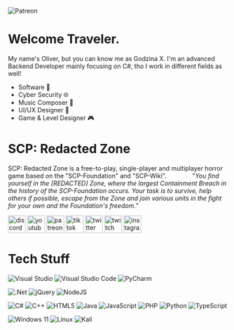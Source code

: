 ![Patreon](https://c10.patreonusercontent.com/4/patreon-media/p/campaign/6715037/fc2b534e589f42ea969584f5f6a05c72/eyJ3IjoxOTIwLCJ3ZSI6MX0%3D/10.jpg?token-time=1717459200&token-hash=e9cFJBmUlK4q46fkp1U9adU1Oq80nhyjjfgAczFo_lk%3D)
# Welcome Traveler.
My name's Oliver, but you can know me as Godzina X. I'm an advanced Backend Developer mainly focusing on C#, tho I work in different fields as well!
* Software 👾
* Cyber Security 🌐
* Music Composer 🎹
* UI/UX Designer 🌃
* Game & Level Designer 🎮
# SCP: Redacted Zone
SCP: Redacted Zone is a free-to-play, single-player and multiplayer horror game based on the "SCP-Foundation" and "SCP-Wiki".‎ ‎ ‎ ‎ ‎ ‎ ‎ ‎ ‎ ‎ ‎ ‎ ‎ ‎ ‎ 
"*You find yourself in the [REDACTED] Zone, where the largest Containment Breach in the history of the SCP-Foundation occurs. Your task is to survive, help others if possible, escape from the Zone and join various units in the fight for your own and the Foundation's freedom.*"

[<img src='https://cdn.jsdelivr.net/npm/simple-icons@3.0.1/icons/discord.svg' alt='discord' height='40'>](https://discord.gg/YPD53q2vNa)  [<img src='https://cdn.jsdelivr.net/npm/simple-icons@3.0.1/icons/youtube.svg' alt='youtube' height='40'>](https://www.youtube.com/channel/UCDRX0stzC0X_nAtDkJpOFlQ)  [<img src='https://cdn.jsdelivr.net/npm/simple-icons@3.0.1/icons/patreon.svg' alt='patreon' height='40'>](https://www.patreon.com/Godzina_X)  [<img src='https://cdn.jsdelivr.net/npm/simple-icons@3.0.1/icons/tiktok.svg' alt='tiktok' height='40'>](https://www.tiktok.com/@scprzofficial)  [<img src='https://cdn.jsdelivr.net/npm/simple-icons@3.0.1/icons/twitter.svg' alt='twitter' height='40'>](https://twitter.com/scprzofficial)  [<img src='https://cdn.jsdelivr.net/npm/simple-icons@3.0.1/icons/twitch.svg' alt='twitch' height='40'>](https://www.twitch.tv/lynx_interactive)  [<img src='https://cdn.jsdelivr.net/npm/simple-icons@3.0.1/icons/instagram.svg' alt='instagram' height='40'>](https://www.instagram.com/scprz_official/)
# Tech Stuff
![Visual Studio](https://img.shields.io/badge/Visual%20Studio-5C2D91.svg?style=for-the-badge&logo=visual-studio&logoColor=white) ![Visual Studio Code](https://img.shields.io/badge/Visual%20Studio%20Code-0078d7.svg?style=for-the-badge&logo=visual-studio-code&logoColor=white) ![PyCharm](https://img.shields.io/badge/pycharm-143?style=for-the-badge&logo=pycharm&logoColor=black&color=black&labelColor=green)

![.Net](https://img.shields.io/badge/.NET-5C2D91?style=for-the-badge&logo=.net&logoColor=white) ![jQuery](https://img.shields.io/badge/jquery-%230769AD.svg?style=for-the-badge&logo=jquery&logoColor=white) ![NodeJS](https://img.shields.io/badge/node.js-6DA55F?style=for-the-badge&logo=node.js&logoColor=white)

![C#](https://img.shields.io/badge/c%23-%23239120.svg?style=for-the-badge&logo=csharp&logoColor=white) ![C++](https://img.shields.io/badge/c++-%2300599C.svg?style=for-the-badge&logo=c%2B%2B&logoColor=white) ![HTML5](https://img.shields.io/badge/html5-%23E34F26.svg?style=for-the-badge&logo=html5&logoColor=white) ![Java](https://img.shields.io/badge/java-%23ED8B00.svg?style=for-the-badge&logo=openjdk&logoColor=white) ![JavaScript](https://img.shields.io/badge/javascript-%23323330.svg?style=for-the-badge&logo=javascript&logoColor=%23F7DF1E) ![PHP](https://img.shields.io/badge/php-%23777BB4.svg?style=for-the-badge&logo=php&logoColor=white) ![Python](https://img.shields.io/badge/python-3670A0?style=for-the-badge&logo=python&logoColor=ffdd54) ![TypeScript](https://img.shields.io/badge/typescript-%23007ACC.svg?style=for-the-badge&logo=typescript&logoColor=white)

![Windows 11](https://img.shields.io/badge/Windows%2011-%230079d5.svg?style=for-the-badge&logo=Windows%2011&logoColor=white) ![Linux](https://img.shields.io/badge/Linux-FCC624?style=for-the-badge&logo=linux&logoColor=black) ![Kali](https://img.shields.io/badge/Kali-268BEE?style=for-the-badge&logo=kalilinux&logoColor=white)
